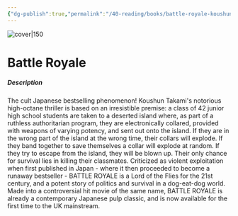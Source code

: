```yaml
---
{"dg-publish":true,"permalink":"/40-reading/books/battle-royale-koushun-takami/","title":"Battle Royale"}
---
```



![cover|150](http://books.google.com/books/content?id=fDuqPwAACAAJ&printsec=frontcover&img=1&zoom=1&source=gbs_api)

# Battle Royale
##### Description
The cult Japanese bestselling phenomenon! Koushun Takami's notorious high-octane thriller is based on an irresistible premise: a class of 42 junior high school students are taken to a deserted island where, as part of a ruthless authoritarian program, they are electronically collared, provided with weapons of varying potency, and sent out onto the island. If they are in the wrong part of the island at the wrong time, their collars will explode. If they band together to save themselves a collar will explode at random. If they try to escape from the island, they will be blown up. Their only chance for survival lies in killing their classmates. Criticized as violent exploitation when first published in Japan - where it then proceeded to become a runaway bestseller - BATTLE ROYALE is a Lord of the Flies for the 21st century, and a potent story of politics and survival in a dog-eat-dog world. Made into a controversial hit movie of the same name, BATTLE ROYALE is already a contemporary Japanese pulp classic, and is now available for the first time to the UK mainstream.